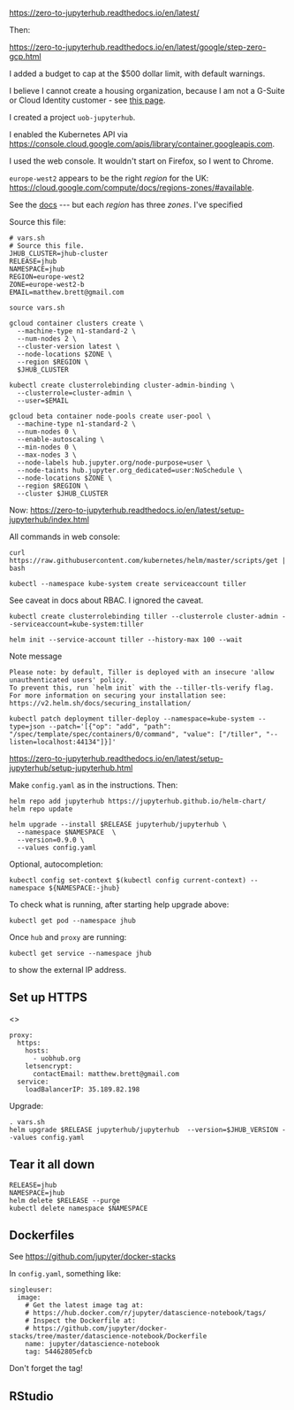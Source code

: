 https://zero-to-jupyterhub.readthedocs.io/en/latest/

Then:

<https://zero-to-jupyterhub.readthedocs.io/en/latest/google/step-zero-gcp.html>

I added a budget to cap at the \$500 dollar limit, with default warnings.

I believe I cannot create a housing organization, because I am not a G-Suite or
Cloud Identity customer - see [this
page](https://cloud.google.com/resource-manager/docs/creating-managing-organization).

I created a project `uob-jupyterhub`.

I enabled the Kubernetes API via
<https://console.cloud.google.com/apis/library/container.googleapis.com>.

I used the web console.  It wouldn't start on Firefox, so I went to Chrome.

`europe-west2` appears to be the right *region* for the UK:
<https://cloud.google.com/compute/docs/regions-zones/#available>.

See the
[docs](https://cloud.google.com/sdk/gcloud/reference/container/clusters/create)
--- but each *region* has three *zones*.  I've specified 

Source this file:

```
# vars.sh
# Source this file.
JHUB_CLUSTER=jhub-cluster
RELEASE=jhub
NAMESPACE=jhub
REGION=europe-west2
ZONE=europe-west2-b
EMAIL=matthew.brett@gmail.com
```

```
source vars.sh
```

```
gcloud container clusters create \
  --machine-type n1-standard-2 \
  --num-nodes 2 \
  --cluster-version latest \
  --node-locations $ZONE \
  --region $REGION \
  $JHUB_CLUSTER
```

```
kubectl create clusterrolebinding cluster-admin-binding \
  --clusterrole=cluster-admin \
  --user=$EMAIL
```

```
gcloud beta container node-pools create user-pool \
  --machine-type n1-standard-2 \
  --num-nodes 0 \
  --enable-autoscaling \
  --min-nodes 0 \
  --max-nodes 3 \
  --node-labels hub.jupyter.org/node-purpose=user \
  --node-taints hub.jupyter.org_dedicated=user:NoSchedule \
  --node-locations $ZONE \
  --region $REGION \
  --cluster $JHUB_CLUSTER
```

Now: <https://zero-to-jupyterhub.readthedocs.io/en/latest/setup-jupyterhub/index.html>

All commands in web console:

```
curl https://raw.githubusercontent.com/kubernetes/helm/master/scripts/get | bash
```

```
kubectl --namespace kube-system create serviceaccount tiller
```

See caveat in docs about RBAC.  I ignored the caveat.

```
kubectl create clusterrolebinding tiller --clusterrole cluster-admin --serviceaccount=kube-system:tiller
```

```
helm init --service-account tiller --history-max 100 --wait
```

Note message

```
Please note: by default, Tiller is deployed with an insecure 'allow unauthenticated users' policy.
To prevent this, run `helm init` with the --tiller-tls-verify flag.
For more information on securing your installation see: https://v2.helm.sh/docs/securing_installation/
```

```
kubectl patch deployment tiller-deploy --namespace=kube-system --type=json --patch='[{"op": "add", "path": "/spec/template/spec/containers/0/command", "value": ["/tiller", "--listen=localhost:44134"]}]'
```

<https://zero-to-jupyterhub.readthedocs.io/en/latest/setup-jupyterhub/setup-jupyterhub.html>

Make `config.yaml` as in the instructions.  Then:

```
helm repo add jupyterhub https://jupyterhub.github.io/helm-chart/
helm repo update
```

```
helm upgrade --install $RELEASE jupyterhub/jupyterhub \
  --namespace $NAMESPACE  \
  --version=0.9.0 \
  --values config.yaml
```

Optional, autocompletion:

```
kubectl config set-context $(kubectl config current-context) --namespace ${NAMESPACE:-jhub}
```

To check what is running, after starting help upgrade above:

```
kubectl get pod --namespace jhub
```

Once `hub` and `proxy` are running:

```
kubectl get service --namespace jhub
```

to show the external IP address.

## Set up HTTPS

<>

```
proxy:
  https:
    hosts:
      - uobhub.org
    letsencrypt:
      contactEmail: matthew.brett@gmail.com
  service:
    loadBalancerIP: 35.189.82.198
```

Upgrade:

```
. vars.sh
helm upgrade $RELEASE jupyterhub/jupyterhub  --version=$JHUB_VERSION --values config.yaml
```

## Tear it all down

```
RELEASE=jhub
NAMESPACE=jhub
helm delete $RELEASE --purge
kubectl delete namespace $NAMESPACE
```

## Dockerfiles

See <https://github.com/jupyter/docker-stacks>

In `config.yaml`, something like:

```
singleuser:
  image:
    # Get the latest image tag at:
    # https://hub.docker.com/r/jupyter/datascience-notebook/tags/
    # Inspect the Dockerfile at:
    # https://github.com/jupyter/docker-stacks/tree/master/datascience-notebook/Dockerfile
    name: jupyter/datascience-notebook
    tag: 54462805efcb
```

Don't forget the tag!

## RStudio
